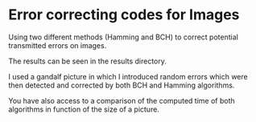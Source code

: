 # Error correcting codes for Images

Using two different methods (Hamming and BCH) to correct potential transmitted errors on images. 

The results can be seen in the results directory. 

I used a gandalf picture in which I introduced random errors which were then detected and corrected by both BCH and Hamming algorithms. 

You have also access to a comparison of the computed time of both algorithms in function of the size of a picture. 
